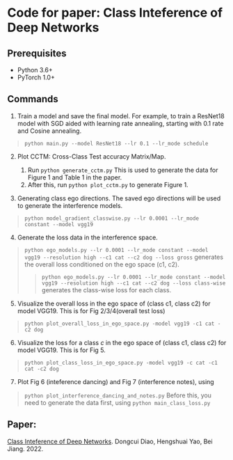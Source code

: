 # Code for paper: Class Inteference of Deep Networks


## Prerequisites
- Python 3.6+
- PyTorch 1.0+

## Commands

1. Train a model and save the final model. For example, to train a ResNet18 model with SGD aided with learning rate annealing, starting with 0.1 rate and Cosine annealing. 
>`python main.py --model ResNet18 --lr 0.1 --lr_mode schedule` 

2. Plot CCTM: Cross-Class Test accuracy Matrix/Map. 
   1. Run `python generate_cctm.py` This is used to generate the data for Figure 1 and Table 1 in the paper. 
   2. After this, run `python plot_cctm.py` to generate Figure 1. 

3. Generating class ego directions. The saved ego directions will be used to generate the interference models. 
>`python model_gradient_classwise.py --lr 0.0001 --lr_mode constant --model vgg19`

4. Generate the loss data in the interference space. 
>`python ego_models.py --lr 0.0001 --lr_mode constant --model vgg19 --resolution high --c1 cat --c2 dog --loss gross` generates the overall loss conditioned on the ego space (c1, c2). 
>>`python ego_models.py --lr 0.0001 --lr_mode constant --model vgg19 --resolution high --c1 cat --c2 dog --loss class-wise` generates the class-wise loss for each class. 

5. Visualize the overall loss in the ego space of (class c1, class c2) for model VGG19. This is for  Fig 2/3/4(overall test loss)  
>`python plot_overall_loss_in_ego_space.py -model vgg19 -c1 cat -c2 dog`

6. Visualize the loss for a class $c$ in the ego space of (class c1, class c2) for model VGG19. This is for Fig 5.  
>`python plot_class_loss_in_ego_space.py -model vgg19 -c cat -c1 cat -c2 dog`

7. Plot Fig 6 (inteference dancing) and Fig 7 (interference notes), using
> `python plot_interference_dancing_and_notes.py` Before this, you need to generate the data first, using 
>`python main_class_loss.py`


## Paper:
[Class Inteference of Deep Networks](https://arxiv.org/abs/2211.01370). Dongcui Diao, Hengshuai Yao, Bei Jiang. 2022. 
